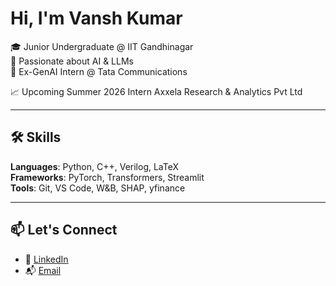 # Hi, I'm Vansh Kumar

🎓 Junior Undergraduate @ IIT Gandhinagar  
🤖 Passionate about AI & LLMs  
🤖 Ex-GenAI Intern @ Tata Communications

📈 Upcoming Summer 2026 Intern Axxela Research & Analytics Pvt Ltd

---

## 🛠️ Skills

**Languages**: Python, C++, Verilog, LaTeX  
**Frameworks**: PyTorch, Transformers, Streamlit  
**Tools**: Git, VS Code, W&B, SHAP, yfinance

---

## 📫 Let's Connect

- 🔗 [LinkedIn](https://www.linkedin.com/in/vansh-ai/)
- 📬 [Email](mailto:kumar.vansh@iitgn.ac.in)
